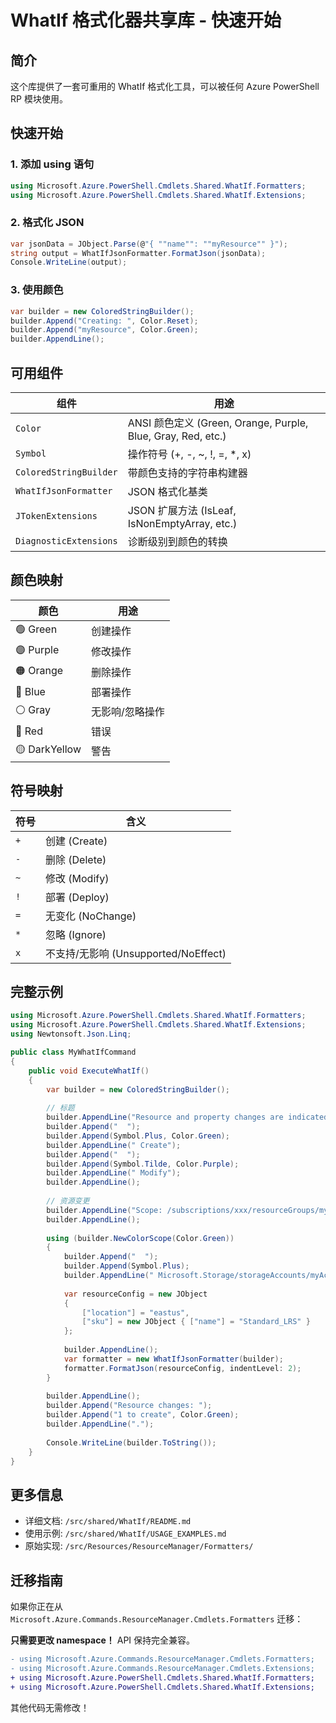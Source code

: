 # WhatIf 格式化器共享库 - 快速开始

## 简介

这个库提供了一套可重用的 WhatIf 格式化工具，可以被任何 Azure PowerShell RP 模块使用。

## 快速开始

### 1. 添加 using 语句

```csharp
using Microsoft.Azure.PowerShell.Cmdlets.Shared.WhatIf.Formatters;
using Microsoft.Azure.PowerShell.Cmdlets.Shared.WhatIf.Extensions;
```

### 2. 格式化 JSON

```csharp
var jsonData = JObject.Parse(@"{ ""name"": ""myResource"" }");
string output = WhatIfJsonFormatter.FormatJson(jsonData);
Console.WriteLine(output);
```

### 3. 使用颜色

```csharp
var builder = new ColoredStringBuilder();
builder.Append("Creating: ", Color.Reset);
builder.Append("myResource", Color.Green);
builder.AppendLine();
```

## 可用组件

| 组件 | 用途 |
|------|------|
| `Color` | ANSI 颜色定义 (Green, Orange, Purple, Blue, Gray, Red, etc.) |
| `Symbol` | 操作符号 (+, -, ~, !, =, *, x) |
| `ColoredStringBuilder` | 带颜色支持的字符串构建器 |
| `WhatIfJsonFormatter` | JSON 格式化基类 |
| `JTokenExtensions` | JSON 扩展方法 (IsLeaf, IsNonEmptyArray, etc.) |
| `DiagnosticExtensions` | 诊断级别到颜色的转换 |

## 颜色映射

| 颜色 | 用途 |
|------|------|
| 🟢 Green | 创建操作 |
| 🟣 Purple | 修改操作 |
| 🟠 Orange | 删除操作 |
| 🔵 Blue | 部署操作 |
| ⚪ Gray | 无影响/忽略操作 |
| 🔴 Red | 错误 |
| 🟡 DarkYellow | 警告 |

## 符号映射

| 符号 | 含义 |
|------|------|
| `+` | 创建 (Create) |
| `-` | 删除 (Delete) |
| `~` | 修改 (Modify) |
| `!` | 部署 (Deploy) |
| `=` | 无变化 (NoChange) |
| `*` | 忽略 (Ignore) |
| `x` | 不支持/无影响 (Unsupported/NoEffect) |

## 完整示例

```csharp
using Microsoft.Azure.PowerShell.Cmdlets.Shared.WhatIf.Formatters;
using Microsoft.Azure.PowerShell.Cmdlets.Shared.WhatIf.Extensions;
using Newtonsoft.Json.Linq;

public class MyWhatIfCommand
{
    public void ExecuteWhatIf()
    {
        var builder = new ColoredStringBuilder();
        
        // 标题
        builder.AppendLine("Resource and property changes are indicated with these symbols:");
        builder.Append("  ");
        builder.Append(Symbol.Plus, Color.Green);
        builder.AppendLine(" Create");
        builder.Append("  ");
        builder.Append(Symbol.Tilde, Color.Purple);
        builder.AppendLine(" Modify");
        builder.AppendLine();
        
        // 资源变更
        builder.AppendLine("Scope: /subscriptions/xxx/resourceGroups/myRG");
        builder.AppendLine();
        
        using (builder.NewColorScope(Color.Green))
        {
            builder.Append("  ");
            builder.Append(Symbol.Plus);
            builder.AppendLine(" Microsoft.Storage/storageAccounts/myAccount");
            
            var resourceConfig = new JObject
            {
                ["location"] = "eastus",
                ["sku"] = new JObject { ["name"] = "Standard_LRS" }
            };
            
            builder.AppendLine();
            var formatter = new WhatIfJsonFormatter(builder);
            formatter.FormatJson(resourceConfig, indentLevel: 2);
        }
        
        builder.AppendLine();
        builder.Append("Resource changes: ");
        builder.Append("1 to create", Color.Green);
        builder.AppendLine(".");
        
        Console.WriteLine(builder.ToString());
    }
}
```

## 更多信息

- 详细文档: `/src/shared/WhatIf/README.md`
- 使用示例: `/src/shared/WhatIf/USAGE_EXAMPLES.md`
- 原始实现: `/src/Resources/ResourceManager/Formatters/`

## 迁移指南

如果你正在从 `Microsoft.Azure.Commands.ResourceManager.Cmdlets.Formatters` 迁移：

**只需要更改 namespace！** API 保持完全兼容。

```diff
- using Microsoft.Azure.Commands.ResourceManager.Cmdlets.Formatters;
- using Microsoft.Azure.Commands.ResourceManager.Cmdlets.Extensions;
+ using Microsoft.Azure.PowerShell.Cmdlets.Shared.WhatIf.Formatters;
+ using Microsoft.Azure.PowerShell.Cmdlets.Shared.WhatIf.Extensions;
```

其他代码无需修改！
